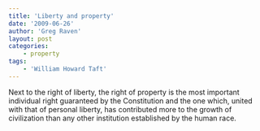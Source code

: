 ```yaml
---
title: 'Liberty and property'
date: '2009-06-26'
author: 'Greg Raven'
layout: post
categories:
    - property
tags:
    - 'William Howard Taft'
---
```


Next to the right of liberty, the right of property is the most important individual right guaranteed by the Constitution and the one which, united with that of personal liberty, has contributed more to the growth of civilization than any other institution established by the human race.